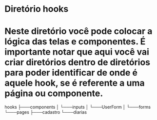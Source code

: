 # Diretório hooks

# Neste diretório você pode colocar a lógica das telas e componentes. É importante notar que aqui você vai criar diretórios dentro de diretórios para poder identificar de onde é aquele hook, se é referente a uma página ou componente.

hooks
├───components
│   └───inputs
│       └───UserForm
│           └───forms
└───pages
    ├───cadastro
    └───diarias